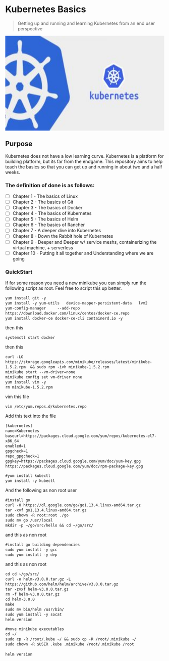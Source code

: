 # Kubernetes Basics
> Getting up and running and learning Kubernetes from an end user perspective

<img src="images/Kubernetes-training-in-Hyderabad.jpeg" width="600" height="300" align="center" />

## Purpose
Kubernetes does not have a low learning curve. Kubernetes is a platform for building platform, but its far from the endgame. This repository aims to help teach the basics so that you can get up and running in about two and a half weeks.

### The definition of done is as follows:
- [ ] Chapter 1 - The basics of Linux
- [ ] Chapter 2 - The basics of Git
- [ ] Chapter 3 - The basics of Docker
- [ ] Chapter 4 - The basics of Kubernetes
- [ ] Chapter 5 - The basics of Helm
- [ ] Chapter 6 - The basics of Rancher
- [ ] Chapter 7 - A deeper dive into Kubernetes 
- [ ] Chapter 8 - Down the Rabbit hole of Kubernetes
- [ ] Chapter 9 - Deeper and Deeper w/ service meshs, containerizing the virtual machine, + serverless
- [ ] Chapter 10 - Putting it all together and Understanding where we are going

### QuickStart
If for some reason you need a new minikube you can simply run the following script as root. Feel free to script this up better.
```
yum install git -y
yum install -y yum-utils   device-mapper-persistent-data   lvm2
yum-config-manager     --add-repo     https://download.docker.com/linux/centos/docker-ce.repo
yum install docker-ce docker-ce-cli containerd.io -y
```
then this
```
systemctl start docker
```
then this
```
curl -LO https://storage.googleapis.com/minikube/releases/latest/minikube-1.5.2.rpm  && sudo rpm -ivh minikube-1.5.2.rpm
minikube start --vm-driver=none
minikube config set vm-driver none
yum install vim -y
rm minikube-1.5.2.rpm
```
vim this file
```
vim /etc/yum.repos.d/kubernetes.repo
```
Add this text into the file
```
[kubernetes]
name=Kubernetes
baseurl=https://packages.cloud.google.com/yum/repos/kubernetes-el7-x86_64
enabled=1
gpgcheck=1
repo_gpgcheck=1
gpgkey=https://packages.cloud.google.com/yum/doc/yum-key.gpg https://packages.cloud.google.com/yum/doc/rpm-package-key.gpg
```
```
#yum install kubectl
yum install -y kubectl
```
And the following as non root user
```
#install go
curl -O https://dl.google.com/go/go1.13.4.linux-amd64.tar.gz
tar -xvf go1.13.4.linux-amd64.tar.gz
sudo chown -R root:root ./go
sudo mv go /usr/local
mkdir -p ~/go/src/hello && cd ~/go/src/
```
and this as non root
```
#install go building dependencies
sudo yum install -y gcc
sudo yum install -y dep
```
and this as non root
```
cd cd ~/go/src/
curl -o helm-v3.0.0.tar.gz -L https://github.com/helm/helm/archive/v3.0.0.tar.gz
tar -zvxf helm-v3.0.0.tar.gz
rm -f helm-v3.0.0.tar.gz
cd helm-3.0.0
make
sudo mv bin/helm /usr/bin/
sudo yum install -y socat
helm version
```
```
#move minikube executables
cd ~/
sudo cp -R /root/.kube ~/ && sudo cp -R /root/.minikube ~/
sudo chown -R $USER .kube .minikube /root/.minikube /root

helm version
```
